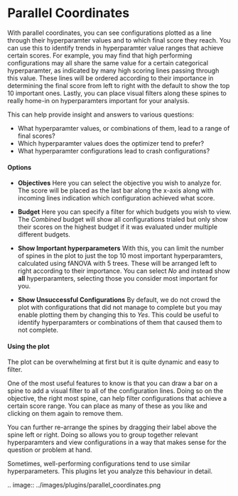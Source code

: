# Parallel Coordinates

With parallel coordinates, you can see configurations plotted as a line through their hyperparamter values
and to which final score they reach.
You can use this to identify trends in hyperparamter value ranges that achieve certain scores.
For example, you may find that high performing configurations may all share the same value for a certain
categorical hyperparamter, as indicated by many high scoring lines passing through this value.
These lines will be ordered according to their importance in determining the final score from left to
right with the default to show the top 10 important ones.
Lastly, you can place visual filters along these spines to really home-in on hyperparamters important
for your analysis.

This can help provide insight and answers to various questions:
* What hyperparamter values, or combinations of them, lead to a range of final scores?
* Which hyperparamter values does the optimizer tend to prefer?
* What hyperparamter configurations lead to crash configurations?

#### Options

* **Objectives** Here you can select the objective you wish to analyze for.
  The score will be placed as the last bar along the x-axis along with incoming lines indication which
  configuration achieved what score.

* **Budget** Here you can specify a filter for which budgets you wish to view.
  The _Combined_ budget will show all configurations trialed but only show their scores on the highest
  budget if it was evaluated under multiple different budgets.

* **Show Important hyperparameters** With this, you can limit the number of spines in the plot to just
  the top 10 most important hyperparamters, calculated using fANOVA with 5 trees.
  These will be arranged left to right according to their importance.
  You can select *No* and instead show **all** hyperparamters, selecting those you consider most
  important for you.

* **Show Unsuccessful Configurations** By default, we do not crowd the plot with configurations that
  did not manage to complete but you may enable plotting them by changing this to *Yes*.
  This could be useful to identify hyperparamters or combinations of them that caused them to not complete.

#### Using the plot
The plot can be overwhelming at first but it is quite dynamic and easy to filter.

One of the most useful features to know is that you can draw a bar on a spine to add a visual filter
to all of the configuration lines.
Doing so on the objective, the right most spine, can help filter configurations that achieve a certain
score range.
You can place as many of these as you like and clicking on them again to remove them.

You can further re-arrange the spines by dragging their label above the spine left or right.
Doing so allows you to group together relevant hyperparamters and view configurations in a way that makes
sense for the question or problem at hand.



Sometimes, well-performing configurations tend to use similar hyperparameters.
This plugins let you analyze this behaviour in detail.


.. image:: ../images/plugins/parallel_coordinates.png
